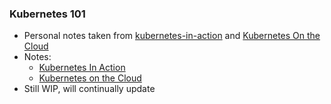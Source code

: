 ### Kubernetes 101
- Personal notes taken from [kubernetes-in-action](https://www.manning.com/books/kubernetes-in-action) and [Kubernetes On the Cloud](https://learning.oreilly.com/videos/kubernetes-on-the/9781789531565)
- Notes:
  - [Kubernetes In Action](./k8s_in_action/) 
  - [Kubernetes on the Cloud](./k8s_on_the_cloud)
- Still WIP, will continually update
  
